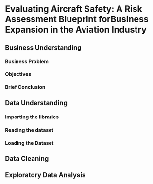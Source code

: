 # Evaluating Aircraft Safety: A Risk Assessment Blueprint forBusiness Expansion in the Aviation Industry
## Business Understanding
### Business Problem
### Objectives
### Brief Conclusion
## Data Understanding
### Importing the libraries
### Reading the dataset
### Loading the Dataset
## Data Cleaning
## Exploratory Data Analysis
